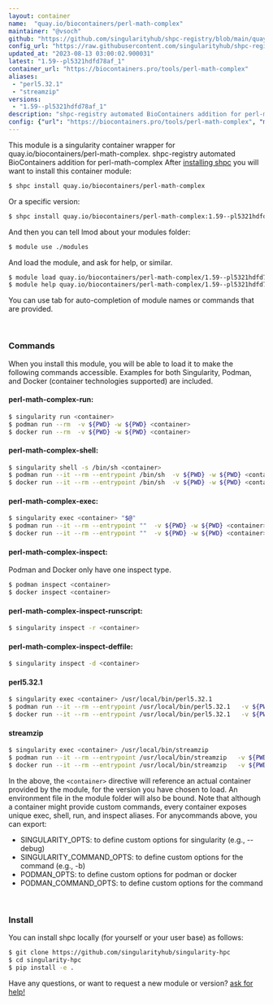 ```yaml
---
layout: container
name:  "quay.io/biocontainers/perl-math-complex"
maintainer: "@vsoch"
github: "https://github.com/singularityhub/shpc-registry/blob/main/quay.io/biocontainers/perl-math-complex/container.yaml"
config_url: "https://raw.githubusercontent.com/singularityhub/shpc-registry/main/quay.io/biocontainers/perl-math-complex/container.yaml"
updated_at: "2023-08-13 03:00:02.900031"
latest: "1.59--pl5321hdfd78af_1"
container_url: "https://biocontainers.pro/tools/perl-math-complex"
aliases:
 - "perl5.32.1"
 - "streamzip"
versions:
 - "1.59--pl5321hdfd78af_1"
description: "shpc-registry automated BioContainers addition for perl-math-complex"
config: {"url": "https://biocontainers.pro/tools/perl-math-complex", "maintainer": "@vsoch", "description": "shpc-registry automated BioContainers addition for perl-math-complex", "latest": {"1.59--pl5321hdfd78af_1": "sha256:b76106e737f3951a7eb9da5091c586e96d0ce52a1cc17e8a3ccb78c06fb08f43"}, "tags": {"1.59--pl5321hdfd78af_1": "sha256:b76106e737f3951a7eb9da5091c586e96d0ce52a1cc17e8a3ccb78c06fb08f43"}, "docker": "quay.io/biocontainers/perl-math-complex", "aliases": {"perl5.32.1": "/usr/local/bin/perl5.32.1", "streamzip": "/usr/local/bin/streamzip"}}
---
```


This module is a singularity container wrapper for quay.io/biocontainers/perl-math-complex.
shpc-registry automated BioContainers addition for perl-math-complex
After [installing shpc](#install) you will want to install this container module:


```bash
$ shpc install quay.io/biocontainers/perl-math-complex
```

Or a specific version:

```bash
$ shpc install quay.io/biocontainers/perl-math-complex:1.59--pl5321hdfd78af_1
```

And then you can tell lmod about your modules folder:

```bash
$ module use ./modules
```

And load the module, and ask for help, or similar.

```bash
$ module load quay.io/biocontainers/perl-math-complex/1.59--pl5321hdfd78af_1
$ module help quay.io/biocontainers/perl-math-complex/1.59--pl5321hdfd78af_1
```

You can use tab for auto-completion of module names or commands that are provided.

<br>

### Commands

When you install this module, you will be able to load it to make the following commands accessible.
Examples for both Singularity, Podman, and Docker (container technologies supported) are included.

#### perl-math-complex-run:

```bash
$ singularity run <container>
$ podman run --rm  -v ${PWD} -w ${PWD} <container>
$ docker run --rm  -v ${PWD} -w ${PWD} <container>
```

#### perl-math-complex-shell:

```bash
$ singularity shell -s /bin/sh <container>
$ podman run --it --rm --entrypoint /bin/sh  -v ${PWD} -w ${PWD} <container>
$ docker run --it --rm --entrypoint /bin/sh  -v ${PWD} -w ${PWD} <container>
```

#### perl-math-complex-exec:

```bash
$ singularity exec <container> "$@"
$ podman run --it --rm --entrypoint ""  -v ${PWD} -w ${PWD} <container> "$@"
$ docker run --it --rm --entrypoint ""  -v ${PWD} -w ${PWD} <container> "$@"
```

#### perl-math-complex-inspect:

Podman and Docker only have one inspect type.

```bash
$ podman inspect <container>
$ docker inspect <container>
```

#### perl-math-complex-inspect-runscript:

```bash
$ singularity inspect -r <container>
```

#### perl-math-complex-inspect-deffile:

```bash
$ singularity inspect -d <container>
```


#### perl5.32.1

```bash
$ singularity exec <container> /usr/local/bin/perl5.32.1
$ podman run --it --rm --entrypoint /usr/local/bin/perl5.32.1   -v ${PWD} -w ${PWD} <container> -c " $@"
$ docker run --it --rm --entrypoint /usr/local/bin/perl5.32.1   -v ${PWD} -w ${PWD} <container> -c " $@"
```


#### streamzip

```bash
$ singularity exec <container> /usr/local/bin/streamzip
$ podman run --it --rm --entrypoint /usr/local/bin/streamzip   -v ${PWD} -w ${PWD} <container> -c " $@"
$ docker run --it --rm --entrypoint /usr/local/bin/streamzip   -v ${PWD} -w ${PWD} <container> -c " $@"
```



In the above, the `<container>` directive will reference an actual container provided
by the module, for the version you have chosen to load. An environment file in the
module folder will also be bound. Note that although a container
might provide custom commands, every container exposes unique exec, shell, run, and
inspect aliases. For anycommands above, you can export:

 - SINGULARITY_OPTS: to define custom options for singularity (e.g., --debug)
 - SINGULARITY_COMMAND_OPTS: to define custom options for the command (e.g., -b)
 - PODMAN_OPTS: to define custom options for podman or docker
 - PODMAN_COMMAND_OPTS: to define custom options for the command

<br>

### Install

You can install shpc locally (for yourself or your user base) as follows:

```bash
$ git clone https://github.com/singularityhub/singularity-hpc
$ cd singularity-hpc
$ pip install -e .
```

Have any questions, or want to request a new module or version? [ask for help!](https://github.com/singularityhub/singularity-hpc/issues)